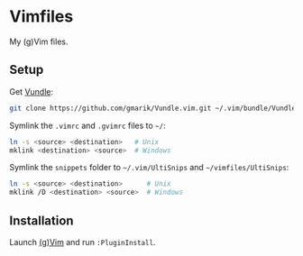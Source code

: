 # Vimfiles

My (g)Vim files.

## Setup

Get [Vundle](https://github.com/gmarik/vundle):

~~~ bash
git clone https://github.com/gmarik/Vundle.vim.git ~/.vim/bundle/Vundle.vim
~~~

Symlink the `.vimrc` and `.gvimrc` files to `~/`:

~~~ bash
ln -s <source> <destination>   # Unix
mklink <destination> <source>  # Windows
~~~

Symlink the `snippets` folder to `~/.vim/UltiSnips` and `~/vimfiles/UltiSnips`:

~~~ bash
ln -s <source> <destination>      # Unix
mklink /D <destination> <source>  # Windows
~~~

## Installation

Launch [(g)Vim](http://www.vim.org/) and run `:PluginInstall`.
